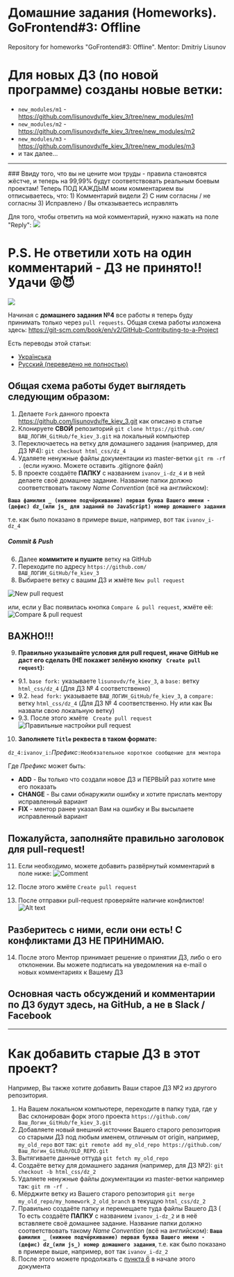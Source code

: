 # Домашние задания (Homeworks). GoFrontend#3: Offline
Repository for homeworks "GoFrontend#3: Offline". Mentor: Dmitriy Lisunov


# Для новых ДЗ (по новой программе) созданы новые ветки:
+ `new_modules/m1` - https://github.com/lisunovdv/fe_kiev_3/tree/new_modules/m1
+ `new_modules/m2` - https://github.com/lisunovdv/fe_kiev_3/tree/new_modules/m2
+ `new_modules/m3` - https://github.com/lisunovdv/fe_kiev_3/tree/new_modules/m3
+ и так далее...

<hr>
### Ввиду того, что вы не цените мои труды - правила становятся жёстче, и теперь на 99,99% будут соответствовать реальным боевым проектам!
Теперь ПОД КАЖДЫМ моим комментарием вы отписываетесь, что:
1) Комментарий видели
2) С ним согласны / не согласны
3) Исправлено / Вы отказываетесь исправлять

Для того, чтобы ответить на мой комментарий, нужно нажать на поле "Reply":
![](http://share-srv.pulsarfour.com/p4/chrome_2017-07-31_22-12-58.png)

P.S. Не ответили хоть на один комментарий - ДЗ не принято!! Удачи :stuck_out_tongue_closed_eyes::smiling_imp:
===============================================================

![](http://aws-cf.imdoc.fr/prod/photos/6/4/2/3820642/2844403/img-2844403d28.jpg)

Начиная с **домашнего задания №4** все работы я теперь буду принимать только через `pull requests`.
Общая схема работы изложена здесь: https://git-scm.com/book/en/v2/GitHub-Contributing-to-a-Project

Есть переводы этой статьи:
- [Українська](https://git-scm.com/book/uk/v2/GitHub-%D0%AF%D0%BA-%D0%B7%D1%80%D0%BE%D0%B1%D0%B8%D1%82%D0%B8-%D0%B2%D0%BD%D0%B5%D1%81%D0%BE%D0%BA-%D0%B4%D0%BE-%D0%BF%D1%80%D0%BE%D0%B5%D0%BA%D1%82%D1%83)
- [Русский (переведено не полностью)](https://git-scm.com/book/ru/v2/GitHub-%D0%92%D0%BD%D0%B5%D1%81%D0%B5%D0%BD%D0%B8%D0%B5-%D1%81%D0%BE%D0%B1%D1%81%D1%82%D0%B2%D0%B5%D0%BD%D0%BD%D0%BE%D0%B3%D0%BE-%D0%B2%D0%BA%D0%BB%D0%B0%D0%B4%D0%B0-%D0%B2-%D0%BF%D1%80%D0%BE%D0%B5%D0%BA%D1%82%D1%8B)

## Общая схема работы будет выглядеть следующим образом:
1. Делаете `Fork` данного проекта https://github.com/lisunovdv/fe_kiev_3.git как описано в статье
2. Клонируете **СВОЙ** репозиторий `git clone https://github.com/ВАШ_ЛОГИН_GitHub/fe_kiev_3.git` на локальный компьютер
3. Переключаетесь на ветку для домашнего задания (например, для ДЗ №4): `git checkout html_css/dz_4`
4. Удаляете ненужные файлы документации из master-ветки `git rm -rf .` (если нужно. Можете оставить .gitignore файл)
5. В проекте создаёте **ПАПКУ** с названием `ivanov_i-dz_4` и в ней делаете своё домашнее задание. Название папки должно соответствовать такому *Name Convention* (всё на английском): 

**`Ваша фамилия _ (нижнее подчёркивание) первая буква Вашего имени - (дефис) dz_(или js_ для заданий по JavaScript) номер домашнего задания`**

т.е. как было показано в примере выше, например, вот так `ivanov_i-dz_4`
##### Commit & Push
6. Далее **коммитите и пушите** ветку на GitHub
7. Переходите по адресу `https://github.com/ВАШ_ЛОГИН_GitHub/fe_kiev_3`
8. Выбираете ветку с вашим ДЗ и жмёте `New pull request`

![New pull request](https://github.com/lisunovdv/fe_kiev_3/blob/master/New%20Pull%20Request.jpg)

или, если у Вас появилась кнопка `Compare & pull request`, жмёте её: 
![Compare & pull request](https://git-scm.com/book/en/v2/images/blink-02-pr.png)

## ВАЖНО!!!
9. **Правильно указывайте условия для pull request, иначе GitHub не даст его сделать (НЕ покажет зелёную кнопку ` Create pull request`):**
- 9.1. `base fork:` указываете `lisunovdv/fe_kiev_3`, а `base:` ветку `html_css/dz_4` (Для ДЗ № 4 соответственно)
- 9.2. `head fork:` указываете `ВАШ_ЛОГИН_GitHub/fe_kiev_3`, а `compare:` ветку `html_css/dz_4` (Для ДЗ № 4 соответственно. Ну или как Вы назвали свою локальную ветку)
- 9.3. После этого жмёте ` Create pull request`
![Правильные настройки pull request](https://github.com/lisunovdv/fe_kiev_3/blob/master/Pull-Request-proccess.jpg)

10. **Заполняете `Title` реквеста в таком формате:** 

`dz_4:ivanov_i:`*Префикс*`:Необязательное короткое сообщение для ментора`

Где *Префикс* может быть:
- **ADD** - Вы только что создали новое ДЗ и ПЕРВЫЙ раз хотите мне его показать
- **CHANGE** - Вы сами обнаружили ошибку и хотите прислать ментору исправленный вариант
- **FIX** - ментор ранее указал Вам на ошибку и Вы высылаете исправленный вариант

## Пожалуйста, заполняйте правильно заголовок для pull-request!

11. Если необходимо, можете добавить развёрнутый комментарий в поле ниже:
![Comment](https://github.com/lisunovdv/fe_kiev_3/blob/master/Comment.jpg)

12. После этого жмёте `Create pull request`

13. После отправки pull-request проверяйте наличие конфликтов! ![Alt text](https://monosnap.com/file/dLsopd8TdMYzFGcN3c44FKp2NoQOnp.png)

## Разберитесь с ними, если они есть! С конфликтами ДЗ НЕ ПРИНИМАЮ.

14. После этого Ментор принимает решение о принятии ДЗ, либо о его отклонении. Вы можете подписать на уведомления на e-mail о новых комментариях к Вашему ДЗ

## Основная часть обсуждений и комментарии по ДЗ будут здесь, на GitHub, а не в Slack / Facebook
------------------------

# Как добавить старые ДЗ в этот проект?
Например, Вы также хотите добавить Ваши старое ДЗ №2 из другого репозитория.

1. На Вашем локальном компьютере, переходите в папку туда, где у Вас склонирован форк этого проекта `https://github.com/Ваш_Логин_GitHub/fe_kiev_3.git`
2. Добавляете новый внешний источник Вашего старого репозитория со старыми ДЗ под любым именем, отличным от origin, например,  `my_old_repo` вот так:
`git remote add my_old_repo https://github.com/Ваш_Логин_GitHub/OLD_REPO.git`
3. Вытягиваете данные оттуда `git fetch my_old_repo`
4. Создаёте ветку для домашнего задания (например, для ДЗ №2): `git checkout -b html_css/dz_2`
5. Удаляете ненужные файлы документации из master-ветки например так: `git rm -rf .`
6. Мёрджите ветку из Вашего старого репозитория `git merge my_old_repo/my_homework_2_old_branch` в текущую `html_css/dz_2`
7. Правильно создаёте папку и перемещаете туда файлы Вашего ДЗ ( То есть создаёте **ПАПКУ** с названием `ivanov_i-dz_2` и в неё вставляете своё домашнее задание. Название папки должно соответствовать такому *Name Convention* (всё на английском): **`Ваша фамилия _ (нижнее подчёркивание) первая буква Вашего имени - (дефис) dz_(или js_) номер домашнего задания`**, т.е. как было показано в примере выше, например, вот так `ivanov_i-dz_2`
8. После этого можете продолжать с [пункта 6](#commit--push) в начале этого документа

